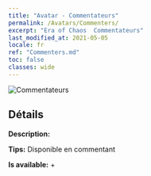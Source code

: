 ```yaml
---
title: "Avatar - Commentateurs"
permalink: /Avatars/Commenters/
excerpt: "Era of Chaos  Commentateurs"
last_modified_at: 2021-05-05
locale: fr
ref: "Commenters.md"
toc: false
classes: wide
---
```

 ![Commentateurs](/images/a/avatarFrame_14.png)

## Détails

 **Description:**  

 **Tips:** Disponible en commentant 

 **Is available:**  + 

